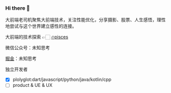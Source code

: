 ### Hi there 👋

大前端老司机聚焦大前端技术，关注性能优化，分享摄影、股票、人生感悟，理性地尝试与这个世界建立感性的连接。

大前端的技术探索 👉🏻 [🔥pisces](https://big-frontend.github.io/pisces/)

微信公众号：未知思考

[掘金](https://juejin.cn/user/641770520320232/posts)：未知思考

独立开发者
- [x] plolyglot:dart/javascript/python/java/kotlin/cpp
- [ ] product & UE & UX
<!-- ![qrcode_for_gh_7ee5cf10b1bf_258](https://user-images.githubusercontent.com/13391139/196044770-c8e2a2f2-0be5-4571-b4d9-9faba5033503.jpeg) -->

